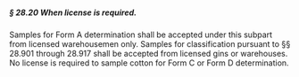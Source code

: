 ##### § 28.20 When license is required. #####

Samples for Form A determination shall be accepted under this subpart from licensed warehousemen only. Samples for classification pursuant to §§ 28.901 through 28.917 shall be accepted from licensed gins or warehouses. No license is required to sample cotton for Form C or Form D determination.